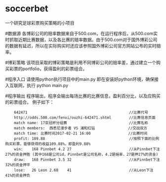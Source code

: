 # soccerbet
一个研究足球彩票购买策略的小项目

#数据源
各博彩公司的赔率数据来自于500.com，在运行程序后，从500.com实时抓取近期比赛数据，以及各比赛的赔率数据。由于500.com对于国外博彩公司的数据有延迟，所以在实际购买时还应该参照国外博彩公司官方网站公布的实时赔率。

#博彩策略
该项目采取的博彩策略是利用不同博彩公司的赔率差，通过建立一个购买彩票的portfolio，获得盈利的彩票组合。

#程序入口
请使用python执行项目中的main.py
即在安装好python环境，确保接入互联网，执行 python main.py

#程序输出
程序输出，程序会输出每场比赛的比赛信息，盈利百分比，以及应购买的彩票组合。
例子如下：

		642471                                              //比赛代号
		http://odds.500.com/fenxi/ouzhi-642471.shtml        //比赛信息页面
		match name:	17亚冠杯分组赛                            //比赛名称
		match members:	西悉尼漫步者 VS 浦和红钻               //交战双方
		match time:	比赛时间2017-02-21 16:00                 //比赛时间
		profit:	109.88                                      //按照下面的比例购买彩票，能够获得的收益109.88%，即盈利9.88%
		win:	168 Pinnbet	4.2	27                          //从Pinnbet下注 27%的资金押胜 (其中168是公司id，Pinnbet是公司名称，4.2是赔率，27是押27%的资金)
		draw:	168 Pinnbet	3.5	32                          //从Pinnbet下注 32%的资金押平
		lose:	26 Leon	2.68	41                          //从Leon下注 41%的资金押负